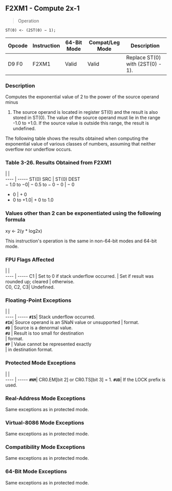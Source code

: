 ## F2XM1 - Compute 2x-1

> Operation

``` slim
ST(0) <- (2ST(0) − 1);

```

 Opcode| Instruction| 64-Bit Mode| Compat/Leg Mode| Description                     
 ---  | --- | --- | --- | ---
 D9 F0 | F2XM1      | Valid      | Valid          | Replace ST(0) with (2ST(0) - 1).

### Description
Computes the exponential value of 2 to the power of the source operand minus
1. The source operand is located in register ST(0) and the result is also stored
in ST(0). The value of the source operand must lie in the range -1.0 to +1.0.
If the source value is outside this range, the result is undefined.

The following table shows the results obtained when computing the exponential
value of various classes of numbers, assuming that neither overflow nor underflow
occurs.


### Table 3-26. Results Obtained from F2XM1
   | |  
---- | -----
 ST(0) SRC  | ST(0) DEST  
 − 1.0 to −0| − 0.5 to − 0
 − 0        | − 0         
 + 0        | + 0         
 + 0 to +1.0| + 0 to 1.0  
### Values other than 2 can be exponentiated using the following formula

xy ← 2(y * log2x)

This instruction's operation is the same in non-64-bit modes and 64-bit mode.



### FPU Flags Affected
   | |  
---- | -----
 C1        | Set to 0 if stack underflow occurred.
           | Set if result was rounded up; cleared
           | otherwise.                           
 C0, C2, C3| Undefined.                           

### Floating-Point Exceptions
   | |  
---- | -----
 **``#IS``**| Stack underflow occurred.                     
 **``#IA``**| Source operand is an SNaN value or unsupported
    | format.                                       
 **``#D``** | Source is a denormal value.                   
 **``#U``** | Result is too small for destination           
    | format.                                       
 **``#P``** | Value cannot be represented exactly           
    | in destination format.                        

### Protected Mode Exceptions
   | |  
---- | -----
 **``#NM``**| CR0.EM[bit 2] or CR0.TS[bit 3] = 1.
 **``#UD``**| If the LOCK prefix is used.        

### Real-Address Mode Exceptions
Same exceptions as in protected mode.


### Virtual-8086 Mode Exceptions
Same exceptions as in protected mode.


### Compatibility Mode Exceptions
Same exceptions as in protected mode.


### 64-Bit Mode Exceptions
Same exceptions as in protected mode.
